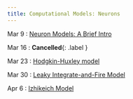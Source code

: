 ```yaml
---
title: Computational Models: Neurons
---
```


Mar 9
: [Neuron Models: A Brief Intro](#)

Mar 16
: **Cancelled**{: .label }

Mar 23
: [Hodgkin-Huxley model](#)

Mar 30
: [Leaky Integrate-and-Fire Model](#)

Apr 6
: [Izhikeich Model](#)


<!--
Oct 5
: [Linked Lists & Encapsulation](#)
  : [3.1](#), [2.2](#), [2.3](#)

Oct 6
: **Section**{: .label .label-purple }[Linked Lists](#)
  : [Solution](#)

Oct 7
: [Resizing Arrays](#)
  : [2.4](#), [2.5](#)

Oct 8
: **Lab**{: .label .label-purple } [Resizing Arrays](#)

Oct 9
: [Runtime Analysis](#)
  : [8.1](#), [8.2](#), [8.3](#), [8.4](#)
: **HW 2 due**{: .label .label-red }

-->
